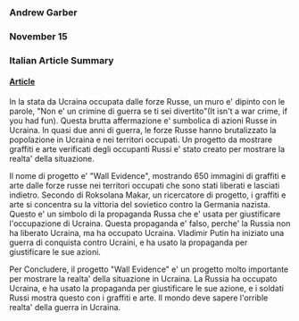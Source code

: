 ### Andrew Garber
### November 15
### Italian Article Summary

#### [Article](https://www.corriere.it/esteri/23_novembre_15/daremo-mangiare-vostri-figli-le-ossa-scritte-soldati-russi-muro-prove-ucraino-10a9a87c-8380-11ee-bc7b-5eeb909484a1.shtml)

In la stata da Ucraina occupata dalle forze Russe, un muro e' dipinto con le parole, "Non e' un crimine di guerra se ti sei divertito"(It isn't a war crime, if you had fun). Questa brutta affermazione e' sumbolica di azioni Russe in Ucraina. In quasi due anni di guerra, le forze Russe hanno brutalizzato la popolazione in Ucraina e nei territori occupati. Un progetto da mostrare graffiti e arte verificati degli occupanti Russi e' stato creato per mostrare la realta' della situazione.

Il nome di progetto e' "Wall Evidence", mostrando 650 immagini di graffiti e arte dalle forze russe nei territori occupati che sono stati liberati e lasciati indietro. Secondo di Roksolana Makar, un ricercatore di progetto, i graffiti e arte si concentra su la vittoria del sovietico contro la Germania nazista. Questo e' un simbolo di la propaganda Russa che e' usata per giustificare l'occupazione di Ucraina. Questa propaganda e' falso, perche' la Russia non ha liberato Ucraina, ma ha occupato Ucraina. Vladimir Putin ha iniziato una guerra di conquista contro Ucraini, e ha usato la propaganda per giustificare le sue azioni.

Per Concludere, il progetto "Wall Evidence" e' un progetto molto importante per mostrare la realta' della situazione in Ucraina. La Russia ha occupato Ucraina, e ha usato la propaganda per giustificare le sue azione, e i soldati Russi mostra questo con i graffiti e arte. Il mondo deve sapere l'orrible realta' della guerra in Ucraina.